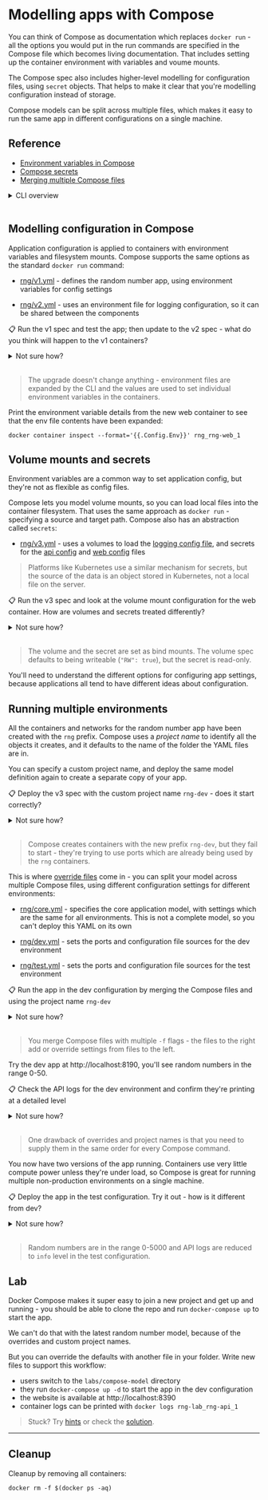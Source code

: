 # Modelling apps with Compose

You can think of Compose as documentation which replaces `docker run` - all the options you would put in the run commands are specified in the Compose file which becomes living documentation. That includes setting up the container environment with variables and voume mounts.

The Compose spec also includes higher-level modelling for configuration files, using `secret` objects. That helps to make it clear that you're modelling configuration instead of storage. 

Compose models can be split across multiple files, which makes it easy to run the same app in different configurations on a single machine.

## Reference

- [Environment variables in Compose](https://docs.docker.com/compose/environment-variables/)
- [Compose secrets](https://docs.docker.com/compose/compose-file/compose-file-v3/#secrets)
- [Merging multiple Compose files](https://docs.docker.com/compose/extends/)

<details>
  <summary>CLI overview</summary>

It's the same Docker Compose CLI:

```
docker-compose --help
```

> The help text isn't super clear, but you can use the `-f` flag multiple times to build a model from several YAML files.

</details><br/>

## Modelling configuration in Compose

Application configuration is applied to containers with environment variables and filesystem mounts. Compose supports the same options as the standard `docker run` command:

- [rng/v1.yml](./rng/v1.yml) - defines the random number app, using environment variables for config settings

- [rng/v2.yml](./rng/v2.yml) - uses an environment file for logging configuration, so it can be shared between the components

📋 Run the v1 spec and test the app; then update to the v2 spec - what do you think will happen to the v1 containers?

<details>
  <summary>Not sure how?</summary>

```
# deploy v1
docker-compose -f labs/compose-model/rng/v1.yml up -d

# try the app at http://localhost:8090

# deploy v2
docker-compose -f labs/compose-model/rng/v2.yml up -d
```

</details><br/>

> The upgrade doesn't change anything - environment files are expanded by the CLI and the values are used to set individual environment variables in the containers.

Print the environment variable details from the new web container to see that the env file contents have been expanded:

```
docker container inspect --format='{{.Config.Env}}' rng_rng-web_1
```

## Volume mounts and secrets

Environment variables are a common way to set application config, but they're not as flexible as config files.

Compose lets you model volume mounts, so you can load local files into the container filesystem. That uses the same approach as `docker run` - specifying a source and target path. Compose also has an abstraction called `secrets`:

- [rng/v3.yml](./rng/v3.yml) - uses a volumes to load the [logging config file](./rng/config/dev/logging.json), and secrets for the [api config](./rng/config/dev/api/override.json) and [web config](./rng/config/dev/web/override.json) files

> Platforms like Kubernetes use a similar mechanism for secrets, but the source of the data is an object stored in Kubernetes, not a local file on the server.

📋 Run the v3 spec and look at the volume mount configuration for the web container. How are volumes and secrets treated differently?

<details>
  <summary>Not sure how?</summary>

```
# deploy v3
docker-compose -f labs/compose-model/rng/v3.yml up -d

docker inspect rng_rng-web_1
```

</details><br/>

> The volume and the secret are set as bind mounts. The volume spec defaults to being writeable (`"RW": true`), but the secret is read-only.

You'll need to understand the different options for configuring app settings, because applications all tend to have different ideas about configuration.

## Running multiple environments

All the containers and networks for the random number app have been created with the `rng` prefix. Compose uses a _project name_ to identify all the objects it creates, and it defaults to the name of the folder the YAML files are in.

You can specify a custom project name, and deploy the same model definition again to create a separate copy of your app.

📋 Deploy the v3 spec with the custom project name `rng-dev` - does it start correctly?

<details>
  <summary>Not sure how?</summary>

```
# use the -p flag to set a project name:
docker-compose  -p rng-dev -f labs/compose-model/rng/v3.yml up -d

# this will fail because ports cannot be used more than once
```

</details><br/>

> Compose creates containers with the new prefix `rng-dev`, but they fail to start - they're trying to use ports which are already being used by the `rng` containers.

This is where [override files](https://docs.docker.com/compose/extends/#multiple-compose-files) come in - you can split your model across multiple Compose files, using different configuration settings for different environments:

- [rng/core.yml](./rng/core.yml) - specifies the core application model, with settings which are the same for all environments. This is not a complete model, so you can't deploy this YAML on its own

- [rng/dev.yml](./rng/dev.yml) - sets the ports and configuration file sources for the dev environment

- [rng/test.yml](./rng/test.yml) - sets the ports and configuration file sources for the test environment

📋 Run the app in the dev configuration by merging the Compose files and using the project name `rng-dev`

<details>
  <summary>Not sure how?</summary>

```
# use -p to set a custom project name, and join files starting
# with the core spec and then adding the dev override:
docker-compose -p rng-dev -f labs/compose-model/rng/core.yml -f labs/compose-model/rng/dev.yml up -d
```

</details><br/>

> You merge Compose files with multiple `-f` flags - the files to the right add or override settings from files to the left.

Try the dev app at http://localhost:8190, you'll see random numbers in the range 0-50. 

📋 Check the API logs for the dev environment and confirm they're printing at a detailed level

<details>
  <summary>Not sure how?</summary>

```
# the project name isn't enough for Compose to find the container:
docker-compose -p rng-dev logs rng-api

# you need to include the project name and all the override
# files in any Compose commands:
docker-compose -p rng-dev -f labs/compose-model/rng/core.yml -f labs/compose-model/rng/dev.yml logs rng-api
```

</details><br/>

> One drawback of overrides and project names is that you need to supply them in the same order for every Compose command.

You now have two versions of the app running. Containers use very little compute power unless they're under load, so Compose is great for running multiple non-production environments on a single machine.

📋 Deploy the app in the test configuration. Try it out - how is it different from dev?

<details>
  <summary>Not sure how?</summary>

```
# make sure to use a new project name and the correct files:
docker-compose -p rng-test -f labs/compose-model/rng/core.yml -f labs/compose-model/rng/test.yml up -d

# try the app at http://localhost:8290

# print the API logs:
docker-compose -p rng-test -f labs/compose-model/rng/core.yml -f labs/compose-model/rng/test.yml logs rng-api
```

</details><br/>


> Random numbers are in the range 0-5000 and API logs are reduced to `info` level in the test configuration.

## Lab

Docker Compose makes it super easy to join a new project and get up and running - you should be able to clone the repo and run `docker-compose up` to start the app.

We can't do that with the latest random number model, because of the overrides and custom project names.

But you can override the defaults with another file in your folder. Write new files to support this workflow:

- users switch to the `labs/compose-model` directory
- they run `docker-compose up -d` to start the app in the dev configuration
- the website is available at http://localhost:8390
- container logs can be printed with `docker logs rng-lab_rng-api_1`

> Stuck? Try [hints](hints.md) or check the [solution](solution.md).

___
## Cleanup

Cleanup by removing all containers:

```
docker rm -f $(docker ps -aq)
```

